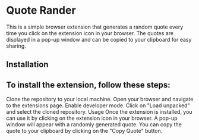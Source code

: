 # Quote Rander 
This is a simple browser extension that generates a random quote every time you click on the extension icon in your browser. The quotes are displayed in a pop-up window and can be copied to your clipboard for easy sharing.

## Installation
## To install the extension, follow these steps:
Clone the repository to your local machine.
Open your browser and navigate to the extensions page.
Enable developer mode.
Click on "Load unpacked" and select the cloned repository.
Usage
Once the extension is installed, you can use it by clicking on the extension icon in your browser. A pop-up window will appear with a randomly generated quote. You can copy the quote to your clipboard by clicking on the "Copy Quote" button.
